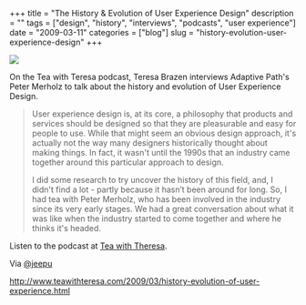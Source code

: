+++
title = "The History & Evolution of User Experience Design"
description = ""
tags = ["design", "history", "interviews", "podcasts", "user experience"]
date = "2009-03-11"
categories = ["blog"]
slug = "history-evolution-user-experience-design"
+++



  <div class="notebook-screenshot"><a href="http://www.teawithteresa.com/2009/03/history-evolution-of-user-experience.html"><img src="//media.konigi.com/bluga/wt49b811b22fb50.jpg"/></a></div><p>On the Tea with Teresa podcast, Teresa Brazen interviews Adaptive Path's Peter Merholz to talk about the history and evolution of User Experience Design. </p>
<blockquote><p>User experience design is, at its core, a philosophy that products and services should be designed so that they are pleasurable and easy for people to use. While that might seem an obvious design approach, it's actually not the way many designers historically thought about making things. In fact, it wasn't until the 1990s that an industry came together around this particular approach to design.</p>
<p>I did some research to try uncover the history of this field, and, I didn't find a lot - partly because it hasn’t been around for long. So, I had tea with Peter Merholz, who has been involved in the industry since its very early stages. We had a great conversation about what it was like when the industry started to come together and where he thinks it's headed. </p></blockquote>
<p>Listen to the podcast at <a href="http://www.teawithteresa.com/2009/03/history-evolution-of-user-experience.html">Tea with Theresa</a>.</p>
<p>Via <a href="http://twitter.com/jeepu/statuses/1312159478">@jeepu</a> </p>
    
  <a href="http://www.teawithteresa.com/2009/03/history-evolution-of-user-experience.html">http://www.teawithteresa.com/2009/03/history-evolution-of-user-experience.html</a>
